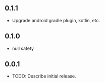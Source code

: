 ## 0.1.1

* Upgrade android gradle plugin, kotlin, etc.

## 0.1.0

* null safety

## 0.0.1

* TODO: Describe initial release.
